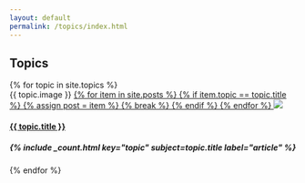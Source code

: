 ```yaml
---
layout: default
permalink: /topics/index.html
---
```


<div class="container">
  <h2 class="section-header">Topics</h2>
  <div data-card-deck class="card-deck">
    <div class="cards-4x">
      <div class="row">
      {% for topic in site.topics %}
        <div class="card">
          {{ topic.image }}
          <a href="{{ topic.url }}">
            {% for item in site.posts %}
              {% if item.topic == topic.title %}
                {% assign post = item %}
                {% break %}
              {% endif %}
            {% endfor %}
            <img class="card-img-top img-responsive" src="{{ post.image | imgix: site.imgix | append: site.imgix_placeholder_args }}" data-optimize-img>
          </a>
          <div class="card-block">
            <a href="{{ topic.url }}">
              <h4 class="card-title card-title--overlap text-uppercase">{{ topic.title }}</h4>
            </a>
            <h5 class="card-subtitle">{% include _count.html key="topic" subject=topic.title label="article" %}</h5>
          </div>
        </div>
      {% endfor %}
      </div>
    </div>
  </div>
</div>